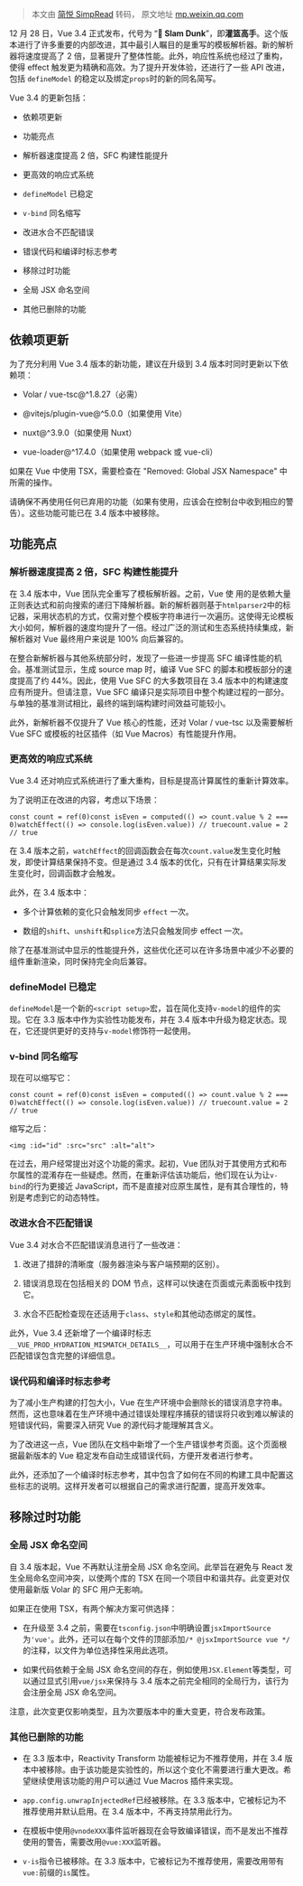 > 本文由 [简悦 SimpRead](http://ksria.com/simpread/) 转码， 原文地址 [mp.weixin.qq.com](https://mp.weixin.qq.com/s/4_aqOvR7hqP7Uu4_tWeWzg)

12 月 28 日，Vue 3.4 正式发布，代号为 “**🏀 Slam Dunk**”，即**灌篮高手**。这个版本进行了许多重要的内部改进，其中最引人瞩目的是重写的模板解析器。新的解析器将速度提高了 2 倍，显著提升了整体性能。此外，响应性系统也经过了重构，使得 effect 触发更为精确和高效。为了提升开发体验，还进行了一些 API 改进，包括 `defineModel` 的稳定以及绑定`props`时的新的同名简写。

Vue 3.4 的更新包括：

*   依赖项更新
    
*   功能亮点
    

*   解析器速度提高 2 倍，SFC 构建性能提升
    
*   更高效的响应式系统
    
*   `defineModel` 已稳定
    
*   `v-bind` 同名缩写
    
*   改进水合不匹配错误
    
*   错误代码和编译时标志参考
    

*   移除过时功能
    

*   全局 JSX 命名空间
    
*   其他已删除的功能
    

依赖项更新
-----

为了充分利用 Vue 3.4 版本的新功能，建议在升级到 3.4 版本时同时更新以下依赖项：

*   Volar / vue-tsc@^1.8.27（必需）
    
*   @vitejs/plugin-vue@^5.0.0（如果使用 Vite）
    
*   nuxt@^3.9.0（如果使用 Nuxt）
    
*   vue-loader@^17.4.0（如果使用 webpack 或 vue-cli）
    

如果在 Vue 中使用 TSX，需要检查在 "Removed: Global JSX Namespace" 中所需的操作。

请确保不再使用任何已弃用的功能（如果有使用，应该会在控制台中收到相应的警告）。这些功能可能已在 3.4 版本中被移除。

功能亮点
----

### 解析器速度提高 2 倍，SFC 构建性能提升

在 3.4 版本中，Vue 团队完全重写了模板解析器。之前，Vue 使 用的是依赖大量正则表达式和前向搜索的递归下降解析器。新的解析器则基于`htmlparser2`中的标记器，采用状态机的方式，仅需对整个模板字符串进行一次遍历。这使得无论模板大小如何，解析器的速度均提升了一倍。经过广泛的测试和生态系统持续集成，新解析器对 Vue 最终用户来说是 100% 向后兼容的。

在整合新解析器与其他系统部分时，发现了一些进一步提高 SFC 编译性能的机会。基准测试显示，生成 source map 时，编译 Vue SFC 的脚本和模板部分的速度提高了约 44%。因此，使用 Vue SFC 的大多数项目在 3.4 版本中的构建速度应有所提升。但请注意，Vue SFC 编译只是实际项目中整个构建过程的一部分。与单独的基准测试相比，最终的端到端构建时间效益可能较小。

此外，新解析器不仅提升了 Vue 核心的性能，还对 Volar / vue-tsc 以及需要解析 Vue SFC 或模板的社区插件（如 Vue Macros）有性能提升作用。

### 更高效的响应式系统

Vue 3.4 还对响应式系统进行了重大重构，目标是提高计算属性的重新计算效率。

为了说明正在改进的内容，考虑以下场景：

```
const count = ref(0)const isEven = computed(() => count.value % 2 === 0)watchEffect(() => console.log(isEven.value)) // truecount.value = 2 // true
```

在 3.4 版本之前，`watchEffect`的回调函数会在每次`count.value`发生变化时触发，即使计算结果保持不变。但是通过 3.4 版本的优化，只有在计算结果实际发生变化时，回调函数才会触发。

此外，在 3.4 版本中：

*   多个计算依赖的变化只会触发同步 `effect` 一次。
    
*   数组的`shift`、`unshift`和`splice`方法只会触发同步 effect 一次。
    

除了在基准测试中显示的性能提升外，这些优化还可以在许多场景中减少不必要的组件重新渲染，同时保持完全向后兼容。

### defineModel 已稳定

`defineModel`是一个新的`<script setup>`宏，旨在简化支持`v-model`的组件的实现。它在 3.3 版本中作为实验性功能发布，并在 3.4 版本中升级为稳定状态。现在，它还提供更好的支持与`v-model`修饰符一起使用。

### v-bind 同名缩写

现在可以缩写它：

```
const count = ref(0)const isEven = computed(() => count.value % 2 === 0)watchEffect(() => console.log(isEven.value)) // truecount.value = 2 // true
```

缩写之后：

```
<img :id="id" :src="src" :alt="alt">
```

在过去，用户经常提出对这个功能的需求。起初，Vue 团队对于其使用方式和布尔属性的混淆存在一些疑虑。然而，在重新评估该功能后，他们现在认为让`v-bind`的行为更接近 JavaScript，而不是直接对应原生属性，是有其合理性的，特别是考虑到它的动态特性。

### 改进水合不匹配错误

Vue 3.4 对水合不匹配错误消息进行了一些改进：

1.  改进了措辞的清晰度（服务器渲染与客户端预期的区别）。
    
2.  错误消息现在包括相关的 DOM 节点，这样可以快速在页面或元素面板中找到它。
    
3.  水合不匹配检查现在还适用于`class`、`style`和其他动态绑定的属性。
    

此外，Vue 3.4 还新增了一个编译时标志`__VUE_PROD_HYDRATION_MISMATCH_DETAILS__`，可以用于在生产环境中强制水合不匹配错误包含完整的详细信息。

### 误代码和编译时标志参考

为了减小生产构建的打包大小，Vue 在生产环境中会删除长的错误消息字符串。然而，这也意味着在生产环境中通过错误处理程序捕获的错误将只收到难以解读的短错误代码，需要深入研究 Vue 的源代码才能理解其含义。

为了改进这一点，Vue 团队在文档中新增了一个生产错误参考页面。这个页面根据最新版本的 Vue 稳定发布自动生成错误代码，方便开发者进行参考。

此外，还添加了一个编译时标志参考，其中包含了如何在不同的构建工具中配置这些标志的说明。这样开发者可以根据自己的需求进行配置，提高开发效率。

移除过时功能
------

### 全局 JSX 命名空间

自 3.4 版本起，Vue 不再默认注册全局 JSX 命名空间。此举旨在避免与 React 发生全局命名空间冲突，以使两个库的 TSX 在同一个项目中和谐共存。此变更对仅使用最新版 Volar 的 SFC 用户无影响。

如果正在使用 TSX，有两个解决方案可供选择：

*   在升级至 3.4 之前，需要在`tsconfig.json`中明确设置`jsxImportSource`为`'vue'`。此外，还可以在每个文件的顶部添加`/* @jsxImportSource vue */`的注释，以文件为单位选择性采用此选项。
    
*   如果代码依赖于全局 JSX 命名空间的存在，例如使用`JSX.Element`等类型，可以通过显式引用`vue/jsx`来保持与 3.4 版本之前完全相同的全局行为，该行为会注册全局 JSX 命名空间。
    

注意，此次变更仅影响类型，且为次要版本中的重大变更，符合发布政策。

### 其他已删除的功能

*   在 3.3 版本中，Reactivity Transform 功能被标记为不推荐使用，并在 3.4 版本中被移除。由于该功能是实验性的，所以这个变化不需要进行重大更改。希望继续使用该功能的用户可以通过 Vue Macros 插件来实现。
    
*   `app.config.unwrapInjectedRef`已经被移除。在 3.3 版本中，它被标记为不推荐使用并默认启用。在 3.4 版本中，不再支持禁用此行为。
    
*   在模板中使用`@vnodeXXX`事件监听器现在会导致编译错误，而不是发出不推荐使用的警告，需要改用`@vue:XXX`监听器。
    
*   `v-is`指令已被移除。在 3.3 版本中，它被标记为不推荐使用，需要改用带有`vue:`前缀的`is`属性。